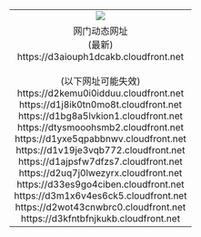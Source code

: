 ﻿<table>
  <tr></tr>
  <tr><td colspan=2 align=center><img src="https://d3aiouph1dcakb.cloudfront.net/Up/oGate.jpg" /></td></tr>
  <tr><td colspan=2 align=center>网门动态网址<br/>(最新)
<br>https://d3aiouph1dcakb.cloudfront.net
<br/><br/>(以下网址可能失效)
<br>https://d2kemu0i0idduu.cloudfront.net
<br>https://d1j8ik0tn0mo8t.cloudfront.net
<br>https://d1bg8a5lvkion1.cloudfront.net
<br>https://dtysmooohsmb2.cloudfront.net
<br>https://d1yxe5qpabbnwv.cloudfront.net
<br>https://d1v19je3vqb772.cloudfront.net
<br>https://d1ajpsfw7dfzs7.cloudfront.net
<br>https://d2uq7j0lwezyrx.cloudfront.net
<br>https://d33es9go4ciben.cloudfront.net
<br>https://d3m1x6v4es6ck5.cloudfront.net
<br>https://d2wot43cnwbrc0.cloudfront.net
<br>https://d3kfntbfnjkukb.cloudfront.net
    </td>
  </tr>
</table>
